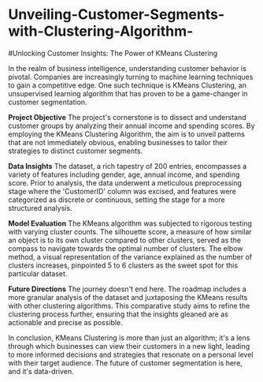 # Unveiling-Customer-Segments-with-Clustering-Algorithm-
#Unlocking Customer Insights: The Power of KMeans Clustering

In the realm of business intelligence, understanding customer behavior is pivotal. Companies are increasingly turning to machine learning techniques to gain a competitive edge. One such technique is KMeans Clustering, an unsupervised learning algorithm that has proven to be a game-changer in customer segmentation.

**Project Objective**
The project's cornerstone is to dissect and understand customer groups by analyzing their annual income and spending scores. By employing the KMeans Clustering Algorithm, the aim is to unveil patterns that are not immediately obvious, enabling businesses to tailor their strategies to distinct customer segments.

**Data Insights**
The dataset, a rich tapestry of 200 entries, encompasses a variety of features including gender, age, annual income, and spending score. Prior to analysis, the data underwent a meticulous preprocessing stage where the 'CustomerID' column was excised, and features were categorized as discrete or continuous, setting the stage for a more structured analysis.

**Model Evaluation**
The KMeans algorithm was subjected to rigorous testing with varying cluster counts. The silhouette score, a measure of how similar an object is to its own cluster compared to other clusters, served as the compass to navigate towards the optimal number of clusters. The elbow method, a visual representation of the variance explained as the number of clusters increases, pinpointed 5 to 6 clusters as the sweet spot for this particular dataset.

**Future Directions**
The journey doesn't end here. The roadmap includes a more granular analysis of the dataset and juxtaposing the KMeans results with other clustering algorithms. This comparative study aims to refine the clustering process further, ensuring that the insights gleaned are as actionable and precise as possible.

In conclusion, KMeans Clustering is more than just an algorithm; it's a lens through which businesses can view their customers in a new light, leading to more informed decisions and strategies that resonate on a personal level with their target audience. The future of customer segmentation is here, and it's data-driven.
